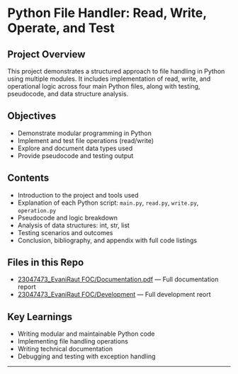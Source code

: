 # Python File Handler: Read, Write, Operate, and Test

##  Project Overview
This project demonstrates a structured approach to file handling in Python using multiple modules. It includes implementation of read, write, and operational logic across four main Python files, along with testing, pseudocode, and data structure analysis.

## Objectives
- Demonstrate modular programming in Python
- Implement and test file operations (read/write)
- Explore and document data types used
- Provide pseudocode and testing output

## Contents
- Introduction to the project and tools used  
- Explanation of each Python script: `main.py`, `read.py`, `write.py`, `operation.py`  
- Pseudocode and logic breakdown  
- Analysis of data structures: int, str, list  
- Testing scenarios and outcomes  
- Conclusion, bibliography, and appendix with full code listings
  
## Files in this Repo  
- [23047473_EvaniRaut FOC/Documentation.pdf](./23047473_EvaniRaut%20FOC/Documentation.pdf) — Full documentation report
-  [23047473_EvaniRaut FOC/Development](./23047473_EvaniRaut%20FOC/Development) — Full development reort 

## Key Learnings
- Writing modular and maintainable Python code  
- Implementing file handling operations  
- Writing technical documentation  
- Debugging and testing with exception handling

---


